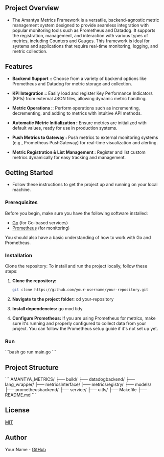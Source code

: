 ## Project Overview
- The Amantya Metrics Framework is a versatile, backend-agnostic metric management system designed to provide seamless integration with popular monitoring tools such as Prometheus and Datadog. It supports the registration, management, and interaction with various types of metrics, including Counters and Gauges. This framework is ideal for systems and applications that require real-time monitoring, logging, and metric collection.

## Features
- **Backend Support :**: Choose from a variety of backend options like Prometheus and Datadog for metric storage and collection.

- **KPI Integration :**: Easily load and register Key Performance Indicators (KPIs) from external JSON files, allowing dynamic metric handling.

- **Metric Operations :**: Perform operations such as incrementing, decrementing, and adding to metrics with intuitive API methods.

- **Automatic Metric Initialization :** Ensure metrics are initialized with default values, ready for use in production systems.

- **Push Metrics to Gateway :** Push metrics to external monitoring systems (e.g., Prometheus PushGateway) for real-time visualization and alerting.

- **Metric Registration & List Management :** Register and list custom metrics dynamically for easy tracking and management.

## Getting Started
- Follow these instructions to get the project up and running on your local machine.

### Prerequisites

Before you begin, make sure you have the following software installed:

- [Go](https://golang.org/dl/) (for Go-based services)
- [Prometheus](https://prometheus.io/docs/introduction/overview/) (for monitoring)
  
You should also have a basic understanding of how to work with Go and Prometheus.

### Installation

Clone the repository:
To install and run the project locally, follow these steps:

1. **Clone the repository:**
   ```bash
   git clone https://github.com/your-username/your-repository.git

2. **Navigate to the project folder:**
    cd your-repository

3. **Install dependencies:**
    go mod tidy

4. **Configure Prometheus:**
    If you are using Prometheus for metrics, make sure it's running and properly configured to collect data from your project. You can follow the Prometheus setup guide if it's not set up yet.

### Run

\`\`\`bash
go run main.go
\`\`\`

## Project Structure

\`\`\`
AMANTYA_METRICS/
├── build/
├── datadogbackend/
├── lang_wrapper/
├── metricsInterface/
├── metricsregistry/
├── models/
├── prometheusbackend/
├── service/
├── uitls/
├── Makefile
├── README.md
\`\`\`

## License

[MIT](LICENSE)

## Author

Your Name - [GitHub](https://github.com/yourusername)
